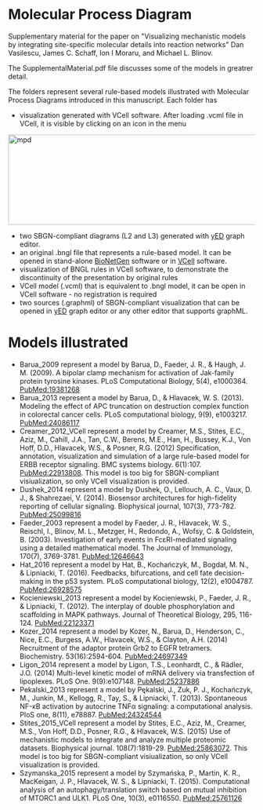 # Molecular Process Diagram

Supplementary material for the paper on "Visualizing mechanistic models by integrating site-specific molecular details into reaction networks"
Dan Vasilescu, James C. Schaff, Ion I Moraru, and Michael L. Blinov. 

The SupplementalMaterial.pdf file discusses some of the models in greatrer detail.

The folders represent several rule-based models illustrated with Molecular Process Diagrams introduced in this manuscript. Each folder has 
- visualization generated with VCell software. After loading .vcml file in VCell, it is visible by clicking on an icon in the menu
 <img width="674" height="184" alt="mpd" src="https://github.com/user-attachments/assets/902f9e3a-ae97-4ede-b97c-66af72df4d32" />

- two SBGN-compliant diagrams (L2 and L3) generated with [yED](https://www.yworks.com/products/yed) graph editor.
- an original .bngl file that represents a rule-based model. It can be opened in stand-alone [BioNetGen](http://bionetgen.org) software or in [VCell](http://vcell.org) software.
- visualization of BNGL rules in VCell software, to demonstrate the discontinuity of the presentation by original rules
- VCell model (.vcml) that is equivalent to .bngl model, it can be open in VCell software - no registration is required
- two sources (.graphml) of SBGN-compliant visualization that can be opened in [yED](https://www.yworks.com/products/yed) graph editor or any other editor that supports graphML.

# Models illustrated

- Barua_2009 represent a model by Barua, D., Faeder, J. R., & Haugh, J. M. (2009). A bipolar clamp mechanism for activation of Jak-family protein tyrosine kinases. PLoS Computational Biology, 5(4), e1000364. [PubMed:19381268](https://pubmed.ncbi.nlm.nih.gov/19381268/)
- Barua_2013 represent a model by Barua, D., & Hlavacek, W. S. (2013). Modeling the effect of APC truncation on destruction complex function in colorectal cancer cells. PLoS computational biology, 9(9), e1003217. [PubMed:24086117](https://pubmed.ncbi.nlm.nih.gov/24086117/)
- Creamer_2012_VCell represent a model by Creamer, M.S., Stites, E.C., Aziz, M., Cahill, J.A., Tan, C.W., Berens, M.E., Han, H., Bussey, K.J., Von Hoff, D.D., Hlavacek, W.S., & Posner, R.G. (2012) Specification, annotation, visualization and simulation of a large rule-based model for ERBB receptor signaling. BMC systems biology. 6(1):107. [PubMed:22913808](https://pubmed.ncbi.nlm.nih.gov/22913808/). This model is too big for SBGN-compliant visiualization, so only VCell visualization is provided.
- Dushek_2014 represent a model by Dushek, O., Lellouch, A. C., Vaux, D. J., & Shahrezaei, V. (2014). Biosensor architectures for high-fidelity reporting of cellular signaling. Biophysical journal, 107(3), 773-782. [PubMed:25099816](https://pubmed.ncbi.nlm.nih.gov/25099816/)
- Faeder_2003 represent a model by Faeder, J. R., Hlavacek, W. S., Reischl, I., Blinov, M. L., Metzger, H., Redondo, A., Wofsy, C. & Goldstein, B. (2003). Investigation of early events in FcεRI-mediated signaling using a detailed mathematical model. The Journal of Immunology, 170(7), 3769-3781. [PubMed:12646643](https://pubmed.ncbi.nlm.nih.gov/12646643/)
- Hat_2016 represent a model by Hat, B., Kochańczyk, M., Bogdał, M. N., & Lipniacki, T. (2016). Feedbacks, bifurcations, and cell fate decision-making in the p53 system. PLoS computational biology, 12(2), e1004787. [PubMed:26928575](https://pubmed.ncbi.nlm.nih.gov/26928575/)
- Kocieniewski_2013 represent a model by Kocieniewski, P., Faeder, J. R., & Lipniacki, T. (2012). The interplay of double phosphorylation and scaffolding in MAPK pathways. Journal of Theoretical Biology, 295, 116-124. [PubMed:22123371](https://pubmed.ncbi.nlm.nih.gov/22123371/)
- Kozer_2014 represent a model by Kozer, N., Barua, D., Henderson, C., Nice, E.C., Burgess, A.W., Hlavacek, W.S., & Clayton, A.H. (2014) Recruitment of the adaptor protein Grb2 to EGFR tetramers. Biochemistry. 53(16):2594-604. [PubMed:24697349](https://pubmed.ncbi.nlm.nih.gov/24697349/)
- Ligon_2014 represent a model by Ligon, T.S., Leonhardt, C., & Rädler, J.O. (2014) Multi-level kinetic model of mRNA delivery via transfection of lipoplexes. PLoS One. 9(9):e107148.  [PubMed:25237886](https://pubmed.ncbi.nlm.nih.gov/25237886/)
- Pekalski_2013 represent a model by Pękalski, J., Zuk, P. J., Kochańczyk, M., Junkin, M., Kellogg, R., Tay, S., & Lipniacki, T. (2013). Spontaneous NF-κB activation by autocrine TNFα signaling: a computational analysis. PloS one, 8(11), e78887. [PubMed:24324544](https://pubmed.ncbi.nlm.nih.gov/24324544/)
- Stites_2015_VCell  represent a model by Stites, E.C., Aziz, M., Creamer, M.S., Von Hoff, D.D., Posner, R.G., & Hlavacek, W.S. (2015) Use of mechanistic models to integrate and analyze multiple proteomic datasets. Biophysical journal. 108(7):1819-29. [PubMed:25863072](https://pubmed.ncbi.nlm.nih.gov/25863072/). This model is too big for SBGN-compliant visiualization, so only VCell visualization is provided.
- Szymanska_2015 represent a model by Szymańska, P., Martin, K. R., MacKeigan, J. P., Hlavacek, W. S., & Lipniacki, T. (2015). Computational analysis of an autophagy/translation switch based on mutual inhibition of MTORC1 and ULK1. PLoS One, 10(3), e0116550. [PubMed:25761126](https://pubmed.ncbi.nlm.nih.gov/25761126/)
